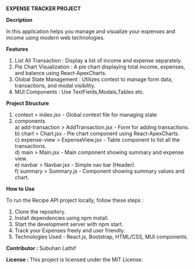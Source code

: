 <b>EXPENSE TRACKER PROJECT</b>

<b>Decription</b>

In this application helps you manage and visualize your expenses and income using modern web technologies.

<b>Features</b>

1) List All Transaction : Display a list of income and expense separately.
2) Pie Chart Visualization : A pie chart displaying total income, expenses, and balance using React-ApexCharts.
3) Global State Management :  Utilizes context to manage form data, transactions, and modal visibility.
4) MUI Components : Use TextFields,Modals,Tables etc.

<b>Project Structure</b>
 
1) context > index.jsx - Global context file for managing state  
2) components <br/>
  a) add-transaction > AddTransaction.jsx - Form for adding transactions.<br/>
  b) chart > Chart.jsx - Pie chart component using React-ApexCharts.<br/>
  c) expense-view > ExpenseView.jsx - Table component to list all the transactions.<br/>
  d) main > Main.jsx - Main component showing summary and expense view.<br/>
  e) navbar > Navbar.jsx - Simple nav bar (Header).<br/>
  f) summary > Summary.js - Component showing summary values and chart.

<b>How to Use</b>

To run the Recipe API project locally, follow these steps :

1) Clone the repository.
2) Install dependencies using npm install.
3) Start the development server with npm start.
4) Track your Expenses freely and user friendly.
5) Technologies Used - React.js, Bootstrap, HTML/CSS, MUI components.

<b>Contributor : </b> Subuhan Lathif

<b>License : </b> This project is licensed under the MIT License.

